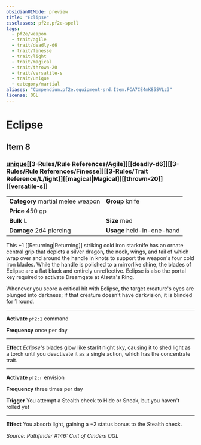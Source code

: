 ```yaml
---
obsidianUIMode: preview
title: "Eclipse"
cssclasses: pf2e,pf2e-spell
tags:
  - pf2e/weapon
  - trait/agile
  - trait/deadly-d6
  - trait/finesse
  - trait/light
  - trait/magical
  - trait/thrown-20
  - trait/versatile-s
  - trait/unique
  - category/martial
aliases: "Compendium.pf2e.equipment-srd.Item.FCA7CE4mK85SVLz3"
license: OGL
---
```

# Eclipse
## Item 8
### [unique](unique.md "Unique Rarity Trait")[[3-Rules/Rule References/Agile]][[deadly-d6]][[3-Rules/Rule References/Finesse]][[3-Rules/Trait Reference/L/light]][[magical|Magical]][[thrown-20]][[versatile-s]]

|  |  |
| -- | -- |
| **Category** martial melee weapon | **Group** knife |
| **Price** 450 gp |  |
| **Bulk** L | **Size** med |
| **Damage** 2d4 piercing  | **Usage** held-in-one-hand |



This +1 [[Returning|Returning]] striking cold iron starknife has an ornate central grip that depicts a silver dragon, the neck, wings, and tail of which wrap over and around the handle in knots to support the weapon's four cold iron blades. While the handle is polished to a mirrorlike shine, the blades of Eclipse are a flat black and entirely unreflective. Eclipse is also the portal key required to activate Dreamgate at Alseta's Ring.

Whenever you score a critical hit with Eclipse, the target creature's eyes are plunged into darkness; if that creature doesn't have darkvision, it is blinded for 1 round.

* * *

**Activate** `pf2:1` command

**Frequency** once per day

* * *

**Effect** _Eclipse's_ blades glow like starlit night sky, causing it to shed light as a torch until you deactivate it as a single action, which has the concentrate trait.

* * *

**Activate** `pf2:r` envision

**Frequency** three times per day

**Trigger** You attempt a Stealth check to Hide or Sneak, but you haven't rolled yet

* * *

**Effect** You absorb light, gaining a +2 status bonus to the Stealth check.

*Source: Pathfinder #146: Cult of Cinders*
*OGL*